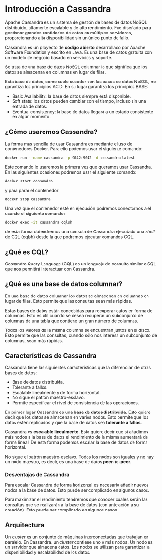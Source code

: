 # Introducción a Cassandra

Apache Cassandra es un sistema de gestión de bases de datos NoSQL distribuido, altamente escalable y de alto rendimiento. Fue diseñado para gestionar grandes cantidades de datos en múltiples servidores, proporcionando alta disponibilidad sin un único punto de fallo.

Cassandra es un proyecto de **código abierto** desarrollado por Apache Software Foundation y escrito en Java. Es una base de datos gratuita con un modelo de negocio basado en servicios y soporte.

Se trata de una base de datos NoSQL columnar lo que significa que los datos se almacenan en columnas en lugar de filas.

Esta base de datos, como suele suceder con las bases de datos NoSQL, no garantiza los principios ACID. En su lugar garantiza los principios BASE:

* Basic Availability: la base de datos siempre está disponible.
* Soft state: los datos pueden cambiar con el tiempo, incluso sin una entrada de datos.
* Eventual consistency: la base de datos llegará a un estado consistente en algún momento.

## ¿Cómo usaremos Cassandra?

La forma más sencilla de usar Cassandra es mediante el uso de contenedores Docker. Para ello podemos usar el siguiente comando:

```bash
docker run --name cassandra -p 9042:9042 -d cassandra:latest
```

Este comando lo usaremos la primera vez que queramos usar Cassandra. En las siguientes ocasiones podremos usar el siguiente comando:

```bash
docker start cassandra
```

y para parar el contenedor:

```bash
docker stop cassandra
```

Una vez que el contenedor esté en ejecución podremos conectarnos a él usando el siguiente comando:

```bash
docker exec -it cassandra cqlsh
```

de esta forma obtendremos una consola de Cassandra ejecutado una *shell* de CQL (cqlsh) desde la que podremos ejecutar comandos CQL.

## ¿Qué es CQL?

Cassandra Query Language (CQL) es un lenguaje de consulta similar a SQL que nos permitirá interactuar con Cassandra.

## ¿Qué es una base de datos columnar?

En una base de datos columnar los datos se almacenan en columnas en lugar de filas. Esto permite que las consultas sean más rápidas.

Estas bases de datos están concebidas para recuperar datos en forma de columnas. Esto es útil cuando se desea recuperar un subconjunto de columnas de una tabla que contiene un gran número de columnas.

Todos los valores de la misma columna se encuentran juntos en el disco. Esto permite que las consultas, cuando sólo nos interesa un subconjunto de columnas, sean más rápidas.

## Características de Cassandra

Cassandra tiene las siguientes características que la diferencian de otras bases de datos:

* Base de datos distribuida.
* Tolerante a fallos.
* Escalable linealmente y de forma horizontal.
* No sigue el patrón maestro-esclavo.
* Permite especificar el nivel de consistencia de las operaciones.

En primer lugar Cassandra es una **base de datos distribuida**. Esto quiere decir que los datos se almacenan en varios nodos. Esto permite que los datos estén replicados y que la base de datos sea **tolerante a fallos**.

Cassandra es **escalable linealmente**. Esto quiere decir que si añadimos más nodos a la base de datos el rendimiento de la misma aumentará de forma lineal. De esta forma podemos escalar la base de datos de forma horizontal.

No sigue el patrón maestro-esclavo. Todos los nodos son iguales y no hay un nodo maestro, es decir, es una base de datos **peer-to-peer**.

### Desventajas de Cassandra

Para escalar Cassandra de forma horizontal es necesario añadir nuevos nodos a la base de datos. Esto puede ser complicado en algunos casos.

Para maximizar el rendimiento tendremos que conocer cuales serán las consultas que se realizarán a la base de datos (con antelación a su creación). Esto puede ser complicado en algunos casos.

## Arquitectura

Un *cluster* es un conjunto de máquinas interconectadas que trabajan en paralelo. En Cassandra, un *cluster* contiene uno o más nodos. Un nodo es un servidor que almacena datos. Los nodos se utilizan para garantizar la disponibilidad y escalabilidad de los datos.
